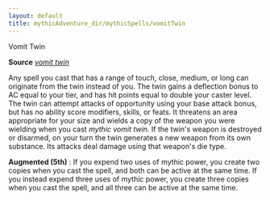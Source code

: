 ```yaml
---
layout: default
title: mythicAdventure_dir/mythicSpells/vomitTwin
---
```

Vomit Twin

**Source** [_vomit twin_](advancedRaceGuid_dir/featuredRaces/goblins#_vomit-twin)

Any spell you cast that has a range of touch, close, medium, or long can originate from the twin instead of you. The twin gains a deflection bonus to AC equal to your tier, and has hit points equal to double your caster level. The twin can attempt attacks of opportunity using your base attack bonus, but has no ability score modifiers, skills, or feats. It threatens an area appropriate for your size and wields a copy of the weapon you were wielding when you cast _mythic vomit twin_. If the twin's weapon is destroyed or disarmed, on your turn the twin generates a new weapon from its own substance. Its attacks deal damage using that weapon's die type.

**Augmented (5th)** : If you expend two uses of mythic power, you create two copies when you cast the spell, and both can be active at the same time. If you instead expend three uses of mythic power, you create three copies when you cast the spell, and all three can be active at the same time.

